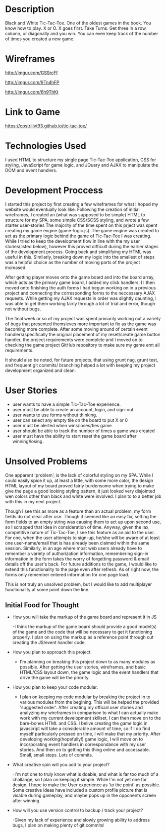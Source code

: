 # Description

Black and White Tic-Tac-Toe. One of the oldest games in the book. You know how to play. X or O. X goes first. Take Turns. Get three in a row, column, or diagonally and you win. You can even keep track of the number of times you created a new game.

# Wireframes

http://imgur.com/GSSrcFf

http://imgur.com/9Tn4hFP

http://imgur.com/6h9ThKt

# Link to Game

https://cpstrillvt93.github.io/tic-tac-toe/

# Technologies Used

I used HTML to structure my single page Tic-Tac-Toe application, CSS for styling, JavaScript for game logic, and JQuery and AJAX to manipulate the DOM and event handlers.

# Development Proccess

  I started this project by first creating a few wireframes for what I hoped my website would eventually look like. Following the creation of initial wireframes, I created an (what was supposed to be simple) HTML to structure for my SPA, some simple CSS/SCSS styling, and wrote a few starter user-stories The majority of the time spent on this prject was spent creating my game engine (game-logic.js). The game engine was created to act as the primary logic behind the game of Tic-Tac-Toe I was creating. While I tried to keep the development flow in line with the my user stories(listed below), however this proved difficult during the earlier stages of the development process. Going back and simplifying my HTML was useful in this. Similarly, breaking down my logic into the smallest of steps was a helpful choice as the number of moving parts of the project increased.

  After getting player moves onto the game board and into the board array, which acts as the primary game board, I added my click handlers. I I then moved onto finishing the auth forms I had begun working on in a previous project and connecting the corresponding forms to the neccessary AJAX requests. While getting my AJAX requests in order was slightly daunting, I was able to get them working fairly through a lot of trial and error, though not without bugs.

  The final week or so of my project was spent primarily working out a variety of bugs that presented themsleves more important to fix as the game was becoming more complete. After some moving around of certain event handlers(specifically the original placement of my reset/create game button handler, the project requirements were complete and I moved on to checking the game project GitHub repository  to make sure my game emt all requirements.

  It should also be noted, for future projects, that using grunt nag, grunt test, and frequent git commits/ branching helped a lot with keeping my project development organized and clean. 

# User Stories

- user wants to have a simple Tic-Tac-Toe experience.
- user must be able to create an account, login, and sign-out.
- user wants to use forms without thinking.
- user can select any empty tile on the board to put X or 0
- user must be alerted when wins/loses/ties game
- user should be able to track the number of times a game was created
- user must have the ability to start reset the game board after winning/losing.

# Unsolved Problems

  One apparent 'problem', is the lack of colorful styling on my SPA. While I could easily spice it up, at least a little, with some more color, the design HTML layout of my board proved fairly burdensome when trying to make give the page a good looking styling pattern, it just looked very disjointed wen colors other than black and white were involved. I plan to to a better job with this in my next project.

  Though I see this as more as a feature than an actual problem, my form fields do not clear after use. Though it seemed like an easy fix, setting the form fields to an empty string was causing them to act up upon second use, so I scrapped that idea in consideration of time. Anyway, given the lax, competitive nature of Tic-Tac-Toe, I see this feature as an aid to the user. For one, when the user attempts to sign-up, he/she will be aware of at least one user-name/email that is has already been claimed within the same session. Similarly, in an age where most web users already have to remember a variety of authorization information, remembering sign-in information in the form takes the worry of forgetting password & email details off the user's back. For future additions to the game, I would like to extend this functionality to the page even after refresh. As of right now, the forms only remember entered information for one page load.

  This is not truly an unsolved problem, but I would like to add multiplayer functionality at some point down the line.

## Initial Food for Thought

-   How you will take the markup of the game board and represent it in JS

    -I think the markup of the game board should provide a good model(s) of the game and the code that will be necessary to get it functioning properly. I plan on using the markup as a reference point through out creating the JS/event handler code.

-   How you plan to approach this project.

    - I'm planning on breaking this project down to as many modules as possible. After getting the user stories, wireframes, and basic HTML/CSS layout down, the game logic and the event handlers that drive the game  will be the priority.

-   How you plan to keep your code modular.

    - I plan on keeping my code modular by breaking the project in to various modules from the begining. This will be helped the provided 'suggested order'. After creating my official user stories and analyzing my wireframes in comparison to what I can actually make work with my current development skillset, I can then move on to the bare-bones HTML and CSS. I belive creating the game logic in javascript will take a considerable amount of time, so if I do find myself particularly pressed on time, I will make that my priority. After developing working(hopefully!) game logic, I will move on to incorporating event handlers in correspondance with my user stories. And then on to getting this thing online and accessable. Small, small steps. Lots of commits.

-   What creative spin will you add to your project?

    -I'm not one to truly know what is doable, and what is far too much of a challange, so I plan on keeping it simple. While I'm not yet one for design, I hope to make the User experience as 'to the point' as possible. Some creative ideas have included a custom profile picture that is visable during gameplay, and maybe pops up in the opponents screen after winning.

-   How will you use version control to backup / track your project?

    -Given my lack of experience and slowly growing ability to address bugs, I plan on making plenty of git commits!
